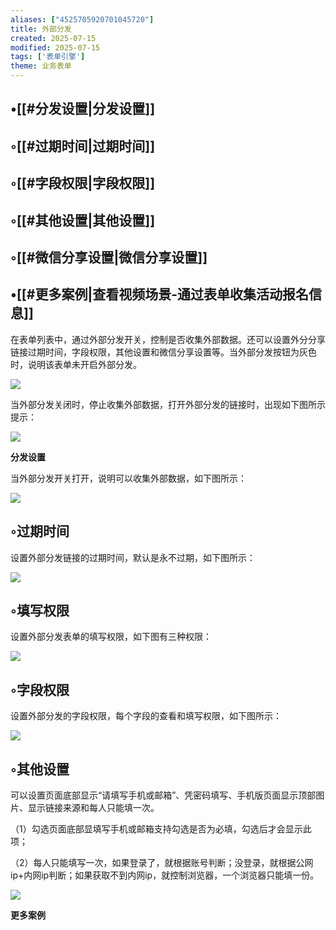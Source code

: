 ```yaml
---
aliases: ["4525705920701045720"]
title: 外部分发
created: 2025-07-15
modified: 2025-07-15
tags: ['表单引擎']
theme: 业务表单
---
```


## •[[#分发设置|分发设置]]

## ◦[[#过期时间|过期时间]]

## ◦[[#字段权限|字段权限]]

## ◦[[#其他设置|其他设置]]

## ◦[[#微信分享设置|微信分享设置]]

## •[[#更多案例|查看视频场景-通过表单收集活动报名信息]]

在表单列表中，通过外部分发开关，控制是否收集外部数据。还可以设置外分分享链接过期时间，字段权限，其他设置和微信分享设置等。当外部分发按钮为灰色时，说明该表单未开启外部分发。

![](https://myhelpdoc.oss-cn-heyuan.aliyuncs.com/mdimages/37de59f42fac1ea17c1d9a1e9b1ed0ff.jpg)

当外部分发关闭时，停止收集外部数据，打开外部分发的链接时，出现如下图所示提示：

![](https://myhelpdoc.oss-cn-heyuan.aliyuncs.com/mdimages/7859bce9dd3d93433c9ac76c7cdb4276.jpg)

**分发设置**

当外部分发开关打开，说明可以收集外部数据，如下图所示：

![](https://myhelpdoc.oss-cn-heyuan.aliyuncs.com/mdimages/450c8e4bcd35f27b5104301c1477e798.jpg)

## ◦过期时间

设置外部分发链接的过期时间，默认是永不过期，如下图所示：

![](https://myhelpdoc.oss-cn-heyuan.aliyuncs.com/mdimages/f24162bd6dae6251beb007d5b7e0157d.jpg)

## ◦填写权限

设置外部分发表单的填写权限，如下图有三种权限：

![](https://myhelpdoc.oss-cn-heyuan.aliyuncs.com/mdimages/df4f0a62b640a80932766aa8458efae1.jpg)

## ◦字段权限

设置外部分发的字段权限，每个字段的查看和填写权限，如下图所示：

![](https://myhelpdoc.oss-cn-heyuan.aliyuncs.com/mdimages/a666fd91fabd83821bdee61477cec9db.jpg)

## ◦其他设置

可以设置页面底部显示“请填写手机或邮箱”、凭密码填写、手机版页面显示顶部图片、显示链接来源和每人只能填一次。

（1）勾选页面底部显填写手机或邮箱支持勾选是否为必填，勾选后才会显示此项；

（2）每人只能填写一次，如果登录了，就根据账号判断；没登录，就根据公网ip+内网ip判断；如果获取不到内网ip，就控制浏览器，一个浏览器只能填一份。

![](https://myhelpdoc.oss-cn-heyuan.aliyuncs.com/mdimages/8259c3ca09d7bd0807704e5da8a530dd.jpg)

**更多案例**


